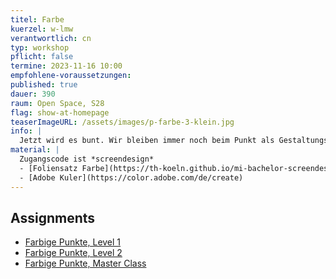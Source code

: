 ```yaml
---
titel: Farbe
kuerzel: w-lmw
verantwortlich: cn
typ: workshop
pflicht: false
termine: 2023-11-16 10:00
empfohlene-voraussetzungen:
published: true
dauer: 390
raum: Open Space, S28
flag: show-at-homepage
teaserImageURL: /assets/images/p-farbe-3-klein.jpg
info: |
  Jetzt wird es bunt. Wir bleiben immer noch beim Punkt als Gestaltungselement, aber nehmen jetzt etwas systematischer Farbe und Transparenz hinzu. Wie befassen und kurz mit den verschiedenen Farbssystemen und Farbwahrnehmung und lassen dann verschiedene Regeln rund um die farbige Welt in unseren Code einfließen.
material: |
  Zugangscode ist *screendesign*
  - [Foliensatz Farbe](https://th-koeln.github.io/mi-bachelor-screendesign/download/inputs/woche-9/farbe.pdf)
  - [Adobe Kuler](https://color.adobe.com/de/create)
---
```


## Assignments
- [Farbige Punkte, Level 1](/generative-gestaltung/assignments/04-farbe-punkte-01/)
- [Farbige Punkte, Level 2](/generative-gestaltung/assignments/04-farbe-punkte-02/)
- [Farbige Punkte, Master Class](/generative-gestaltung/assignments/04-farbe-punkte-03/)


